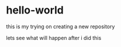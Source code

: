 # hello-world
this is my trying on creating a new repository

lets see what will happen after i did this
